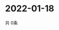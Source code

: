 # 2022-01-18
  共 0条

  <!-- BEGIN -->
  <!-- 最后更新时间Tue Jan 18 2022 00:21:46 GMT+0000 (Coordinated Universal Time) -->
  
  <!-- END -->
  
  